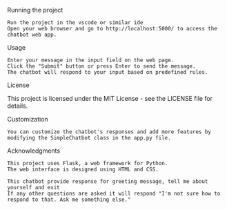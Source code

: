 Running the project

    Run the project in the vscode or similar ide
    Open your web browser and go to http://localhost:5000/ to access the chatbot web app.
Usage

    Enter your message in the input field on the web page.
    Click the "Submit" button or press Enter to send the message.
    The chatbot will respond to your input based on predefined rules.

License

This project is licensed under the MIT License - see the LICENSE file for details.

Customization

    You can customize the chatbot's responses and add more features by modifying the SimpleChatbot class in the app.py file.
    
Acknowledgments

    This project uses Flask, a web framework for Python.
    The web interface is designed using HTML and CSS.

    This chatbot provide response for greeting message, tell me about yourself and exit
    If any other questions are asked it will respond "I'm not sure how to respond to that. Ask me something else."
    